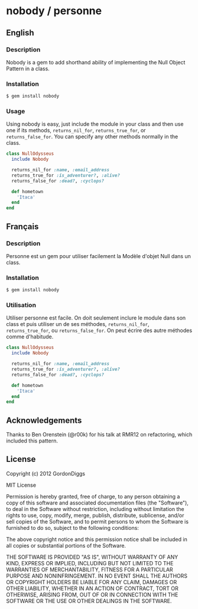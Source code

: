 # nobody / personne

## English

### Description

Nobody is a gem to add shorthand ability of implementing the Null Object Pattern in a class.

### Installation

```bash
$ gem install nobody
```

### Usage

Using nobody is easy, just include the module in your class and then use one if its methods, `returns_nil_for`, `returns_true_for`, or `returns_false_for`. You can specify any other methods normally in the class.

```ruby
class NullOdysseus
  include Nobody

  returns_nil_for :name, :email_address
  returns_true_for :is_adventurer?, :alive?
  returns_false_for :dead?, :cyclops?

  def hometown
    'Itaca'
  end
end
```  

## Français

### Description

Personne est un gem pour utiliser facilement la Modèle d'objet Null dans un class.

### Installation

```bash
$ gem install nobody
```

### Utilisation

Utiliser personne est facile. On doit seulement inclure le module dans son class et puis utiliser un de ses méthodes, `returns_nil_for`, `returns_true_for`, ou `returns_false_for`. On peut écrire des autre méthodes comme d'habitude.

```ruby
class NullOdysseus
  include Nobody

  returns_nil_for :name, :email_address
  returns_true_for :is_adventurer?, :alive?
  returns_false_for :dead?, :cyclops?

  def hometown
    'Itaca'
  end
end
```

## Acknowledgements

Thanks to Ben Orenstein (@r00k) for his talk at RMR12 on refactoring, which included this pattern.

## License

Copyright (c) 2012 GordonDiggs

MIT License

Permission is hereby granted, free of charge, to any person obtaining
a copy of this software and associated documentation files (the
"Software"), to deal in the Software without restriction, including
without limitation the rights to use, copy, modify, merge, publish,
distribute, sublicense, and/or sell copies of the Software, and to
permit persons to whom the Software is furnished to do so, subject to
the following conditions:

The above copyright notice and this permission notice shall be
included in all copies or substantial portions of the Software.

THE SOFTWARE IS PROVIDED "AS IS", WITHOUT WARRANTY OF ANY KIND,
EXPRESS OR IMPLIED, INCLUDING BUT NOT LIMITED TO THE WARRANTIES OF
MERCHANTABILITY, FITNESS FOR A PARTICULAR PURPOSE AND
NONINFRINGEMENT. IN NO EVENT SHALL THE AUTHORS OR COPYRIGHT HOLDERS BE
LIABLE FOR ANY CLAIM, DAMAGES OR OTHER LIABILITY, WHETHER IN AN ACTION
OF CONTRACT, TORT OR OTHERWISE, ARISING FROM, OUT OF OR IN CONNECTION
WITH THE SOFTWARE OR THE USE OR OTHER DEALINGS IN THE SOFTWARE.
